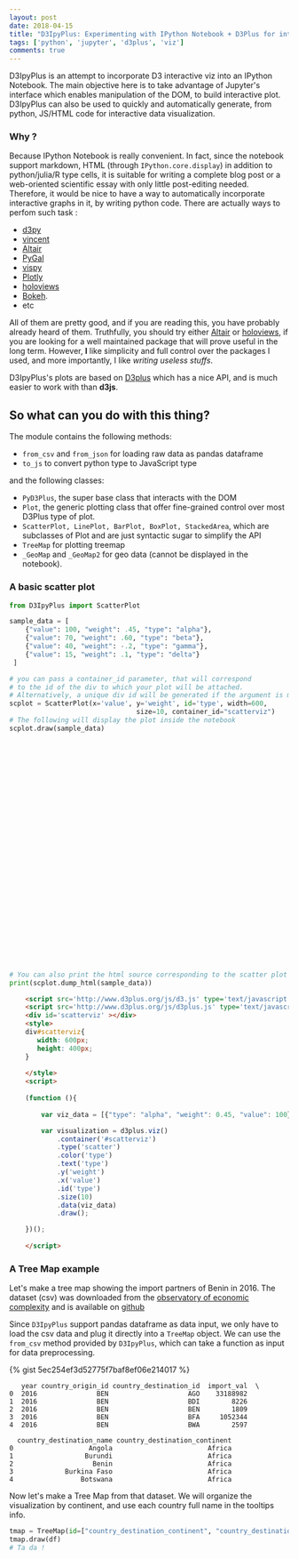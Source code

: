 ```yaml
---
layout: post
date: 2018-04-15
title: "D3IpyPlus: Experimenting with IPython Notebook + D3Plus for interactive viz"
tags: ['python', 'jupyter', 'd3plus', 'viz']
comments: true
---
```


D3IpyPlus is an attempt to incorporate D3 interactive viz into an IPython Notebook. The main objective here is to take advantage of Jupyter's interface which enables manipulation of the DOM, to build interactive plot. D3IpyPlus can also be used to quickly and automatically generate, from python, JS/HTML code for interactive data visualization.

<!--more-->


### Why ?

Because IPython Notebook is really convenient. In fact, since the notebook support markdown, HTML (through ```IPython.core.display```) in addition to python/julia/R type cells, it is suitable for writing a complete blog post or a web-oriented scientific essay with only little post-editing needed. Therefore, it would be nice to have a way to automatically incorporate interactive graphs in it, by writing python code. There are actually ways to perfom such task :

- [d3py](https://github.com/mikedewar/d3py)
- [vincent](https://github.com/wrobstory/vincent/)
- [Altair](https://github.com/altair-viz/altair_notebooks)
- [PyGal](http://pygal.org/en/stable/)
- [vispy](https://github.com/vispy/vispy)
- [Plotly](https://plot.ly/python/ipython-notebook-tutorial/)
- [holoviews](https://holoviews.org)
- [Bokeh](https://bokeh.pydata.org/en/latest/). 
- etc

All of them are pretty good, and if you are reading this, you have probably already heard of them. Truthfully, you should try either [Altair](https://github.com/altair-viz/altair_notebooks) or [holoviews](https://holoviews.org), if you are looking for a well maintained package that will prove useful in the long term. However, **I** like simplicity and full control over the packages I used, and more importantly, I like _writing useless stuffs_. 

D3IpyPlus's plots are based on [D3plus](https://d3plus.org) which has a nice API, and is much easier to work with than __d3js__.


## So what can you do with this thing?

The module contains the following methods:

- `from_csv` and `from_json` for loading raw data as pandas dataframe
- `to_js` to convert python type to JavaScript type

and the following classes:

- `PyD3Plus`, the super base class that interacts with the DOM
- `Plot`, the generic plotting class that offer fine-grained control over most D3Plus type of plot.
- `ScatterPlot, LinePlot, BarPlot, BoxPlot, StackedArea`, which are subclasses of Plot and are just syntactic sugar to simplify the API
- `TreeMap` for plotting treemap
- `_GeoMap` and `_GeoMap2` for geo data (cannot be displayed in the notebook).


### A basic scatter plot

```python
from D3IpyPlus import ScatterPlot

sample_data = [
    {"value": 100, "weight": .45, "type": "alpha"},
    {"value": 70, "weight": .60, "type": "beta"},
    {"value": 40, "weight": -.2, "type": "gamma"},
    {"value": 15, "weight": .1, "type": "delta"}
 ]

# you can pass a container_id parameter, that will correspond 
# to the id of the div to which your plot will be attached.
# Alternatively, a unique div id will be generated if the argument is missing.
scplot = ScatterPlot(x='value', y='weight', id='type', width=600, 
                                size=10, container_id="scatterviz")
# The following will display the plot inside the notebook
scplot.draw(sample_data)

```
<div id='scatterviz' style='height:400px;width:600px'></div>

```python
# You can also print the html source corresponding to the scatter plot above
print(scplot.dump_html(sample_data))

```
```html
    <script src='http://www.d3plus.org/js/d3.js' type='text/javascript'></script>
    <script src='http://www.d3plus.org/js/d3plus.js' type='text/javascript'></script>
    <div id='scatterviz' ></div>
    <style>
    div#scatterviz{
       width: 600px;
       height: 400px;
    }
        
    </style>
    <script>
        
    (function (){
        
        var viz_data = [{"type": "alpha", "weight": 0.45, "value": 100}, {"type": "beta", "weight": 0.6, "value": 70}, {"type": "gamma", "weight": -0.2, "value": 40}, {"type": "delta", "weight": 0.1, "value": 15}];

        var visualization = d3plus.viz()
            .container('#scatterviz')
            .type('scatter')
            .color('type')
            .text('type')
            .y('weight')
            .x('value')
            .id('type')
            .size(10)
            .data(viz_data)
            .draw();

    })();
    
    </script>
```


### A Tree Map example 
Let's make a tree map showing the import partners of Benin in 2016. The dataset (csv) was downloaded from the [observatory of economic complexity](atlas.media.mit.edu/fr/profile/country/ben/) and is available on [github](https://github.com/maclandrol/d3IpyPlus/blob/master/example/en_profile_country_ben_import_des.csv)

Since `D3IpyPlus` support pandas dataframe as data input, we only have to load the csv data and plug it directly into a `TreeMap` object. We can use the `from_csv` method provided by `D3IpyPlus`, which can take a function as input for data preprocessing.    
      
{% gist 5ec254ef3d52775f7baf8ef06e214017 %}

       year country_origin_id country_destination_id  import_val  \
    0  2016               BEN                    AGO    33188982   
    1  2016               BEN                    BDI        8226   
    2  2016               BEN                    BEN        1809   
    3  2016               BEN                    BFA     1052344   
    4  2016               BEN                    BWA        2597   
    
      country_destination_name country_destination_continent  
    0                   Angola                        Africa  
    1                  Burundi                        Africa  
    2                    Benin                        Africa  
    3             Burkina Faso                        Africa  
    4                 Botswana                        Africa  


  
Now let's make a Tree Map from that dataset. We will organize the visualization by continent, and use each country full name in the tooltips info.


```python
tmap = TreeMap(id=["country_destination_continent", "country_destination_name"], value="import_val", color="import_val", legend=True, width=700)
tmap.draw(df)
# Ta da !
```



<div id='d3viz_9' style='height:400px;width:700px'></div>
<script src="//d3plus.org/js/d3.js"></script>
<script src="//d3plus.org/js/d3plus.js"></script>

<script type="text/javascript">
    
    
(function (){
    
    var viz_data = [{"type": "alpha", "weight": 0.45, "value": 100}, {"type": "beta", "weight": 0.6, "value": 70}, {"type": "gamma", "weight": -0.2, "value": 40}, {"type": "delta", "weight": 0.1, "value": 15}];

    var visualization = d3plus.viz()
        .container('#scatterviz')
        .type('scatter')
        .color('type')
.text('type')
.y('weight')
.x('value')
.id('type')
.size(10)
        .data(viz_data)
        .draw();

})();

</script>
<script type="text/javascript">

(function (){
        
    var viz_data = [{"year":2016,"country_origin_id":"BEN","country_destination_id":"AGO","import_val":33188982,"country_destination_name":"Angola","country_destination_continent":"Africa"},{"year":2016,"country_origin_id":"BEN","country_destination_id":"BDI","import_val":8226,"country_destination_name":"Burundi","country_destination_continent":"Africa"},{"year":2016,"country_origin_id":"BEN","country_destination_id":"BEN","import_val":1809,"country_destination_name":"Benin","country_destination_continent":"Africa"},{"year":2016,"country_origin_id":"BEN","country_destination_id":"BFA","import_val":1052344,"country_destination_name":"Burkina Faso","country_destination_continent":"Africa"},{"year":2016,"country_origin_id":"BEN","country_destination_id":"BWA","import_val":2597,"country_destination_name":"Botswana","country_destination_continent":"Africa"},{"year":2016,"country_origin_id":"BEN","country_destination_id":"CIV","import_val":24870313,"country_destination_name":"C\u00f4te d'Ivoire","country_destination_continent":"Africa"},{"year":2016,"country_origin_id":"BEN","country_destination_id":"CMR","import_val":5344266,"country_destination_name":"Cameroon","country_destination_continent":"Africa"},{"year":2016,"country_origin_id":"BEN","country_destination_id":"COD","import_val":370497,"country_destination_name":"Congo, The Democratic Republic of the","country_destination_continent":"Africa"},{"year":2016,"country_origin_id":"BEN","country_destination_id":"COG","import_val":2097686,"country_destination_name":"Congo","country_destination_continent":"Africa"},{"year":2016,"country_origin_id":"BEN","country_destination_id":"CPV","import_val":4546,"country_destination_name":"Cabo Verde","country_destination_continent":"Africa"},{"year":2016,"country_origin_id":"BEN","country_destination_id":"DJI","import_val":453169,"country_destination_name":"Djibouti","country_destination_continent":"Africa"},{"year":2016,"country_origin_id":"BEN","country_destination_id":"DZA","import_val":2159932,"country_destination_name":"Algeria","country_destination_continent":"Africa"},{"year":2016,"country_origin_id":"BEN","country_destination_id":"EGY","import_val":4018903,"country_destination_name":"Egypt","country_destination_continent":"Africa"},{"year":2016,"country_origin_id":"BEN","country_destination_id":"ETH","import_val":1591015,"country_destination_name":"Ethiopia","country_destination_continent":"Africa"},{"year":2016,"country_origin_id":"BEN","country_destination_id":"GAB","import_val":827910,"country_destination_name":"Gabon","country_destination_continent":"Africa"},{"year":2016,"country_origin_id":"BEN","country_destination_id":"GHA","import_val":19768830,"country_destination_name":"Ghana","country_destination_continent":"Africa"},{"year":2016,"country_origin_id":"BEN","country_destination_id":"GIN","import_val":1495860,"country_destination_name":"Guinea","country_destination_continent":"Africa"},{"year":2016,"country_origin_id":"BEN","country_destination_id":"GMB","import_val":17816,"country_destination_name":"Gambia","country_destination_continent":"Africa"},{"year":2016,"country_origin_id":"BEN","country_destination_id":"GNB","import_val":568853,"country_destination_name":"Guinea-Bissau","country_destination_continent":"Africa"},{"year":2016,"country_origin_id":"BEN","country_destination_id":"GNQ","import_val":11573747,"country_destination_name":"Equatorial Guinea","country_destination_continent":"Africa"},{"year":2016,"country_origin_id":"BEN","country_destination_id":"KEN","import_val":37761,"country_destination_name":"Kenya","country_destination_continent":"Africa"},{"year":2016,"country_origin_id":"BEN","country_destination_id":"LBR","import_val":51101,"country_destination_name":"Liberia","country_destination_continent":"Africa"},{"year":2016,"country_origin_id":"BEN","country_destination_id":"LBY","import_val":231011,"country_destination_name":"Libya","country_destination_continent":"Africa"},{"year":2016,"country_origin_id":"BEN","country_destination_id":"MAR","import_val":39989052,"country_destination_name":"Morocco","country_destination_continent":"Africa"},{"year":2016,"country_origin_id":"BEN","country_destination_id":"MDG","import_val":205794,"country_destination_name":"Madagascar","country_destination_continent":"Africa"},{"year":2016,"country_origin_id":"BEN","country_destination_id":"MLI","import_val":903848,"country_destination_name":"Mali","country_destination_continent":"Africa"},{"year":2016,"country_origin_id":"BEN","country_destination_id":"MRT","import_val":35917068,"country_destination_name":"Mauritania","country_destination_continent":"Africa"},{"year":2016,"country_origin_id":"BEN","country_destination_id":"MUS","import_val":21529,"country_destination_name":"Mauritius","country_destination_continent":"Africa"},{"year":2016,"country_origin_id":"BEN","country_destination_id":"NAM","import_val":9199707,"country_destination_name":"Namibia","country_destination_continent":"Africa"},{"year":2016,"country_origin_id":"BEN","country_destination_id":"NER","import_val":675567,"country_destination_name":"Niger","country_destination_continent":"Africa"},{"year":2016,"country_origin_id":"BEN","country_destination_id":"NGA","import_val":39018853,"country_destination_name":"Nigeria","country_destination_continent":"Africa"},{"year":2016,"country_origin_id":"BEN","country_destination_id":"RWA","import_val":138774,"country_destination_name":"Rwanda","country_destination_continent":"Africa"},{"year":2016,"country_origin_id":"BEN","country_destination_id":"SDN","import_val":1871,"country_destination_name":"Sudan","country_destination_continent":"Africa"},{"year":2016,"country_origin_id":"BEN","country_destination_id":"SEN","import_val":11386468,"country_destination_name":"Senegal","country_destination_continent":"Africa"},{"year":2016,"country_origin_id":"BEN","country_destination_id":"SLE","import_val":63944,"country_destination_name":"Sierra Leone","country_destination_continent":"Africa"},{"year":2016,"country_origin_id":"BEN","country_destination_id":"SOM","import_val":34,"country_destination_name":"Somalia","country_destination_continent":"Africa"},{"year":2016,"country_origin_id":"BEN","country_destination_id":"SWZ","import_val":184306,"country_destination_name":"Swaziland","country_destination_continent":"Africa"},{"year":2016,"country_origin_id":"BEN","country_destination_id":"SYC","import_val":73669,"country_destination_name":"Seychelles","country_destination_continent":"Africa"},{"year":2016,"country_origin_id":"BEN","country_destination_id":"TCD","import_val":11218,"country_destination_name":"Chad","country_destination_continent":"Africa"},{"year":2016,"country_origin_id":"BEN","country_destination_id":"TGO","import_val":191347145,"country_destination_name":"Togo","country_destination_continent":"Africa"},{"year":2016,"country_origin_id":"BEN","country_destination_id":"TUN","import_val":4440954,"country_destination_name":"Tunisia","country_destination_continent":"Africa"},{"year":2016,"country_origin_id":"BEN","country_destination_id":"TZA","import_val":80682,"country_destination_name":"Tanzania, United Republic of","country_destination_continent":"Africa"},{"year":2016,"country_origin_id":"BEN","country_destination_id":"UGA","import_val":168,"country_destination_name":"Uganda","country_destination_continent":"Africa"},{"year":2016,"country_origin_id":"BEN","country_destination_id":"ZAF","import_val":15665990,"country_destination_name":"South Africa","country_destination_continent":"Africa"},{"year":2016,"country_origin_id":"BEN","country_destination_id":"ZMB","import_val":2527,"country_destination_name":"Zambia","country_destination_continent":"Africa"},{"year":2016,"country_origin_id":"BEN","country_destination_id":"ZWE","import_val":1516,"country_destination_name":"Zimbabwe","country_destination_continent":"Africa"},{"year":2016,"country_origin_id":"BEN","country_destination_id":"AFG","import_val":32168,"country_destination_name":"Afghanistan","country_destination_continent":"Asia"},{"year":2016,"country_origin_id":"BEN","country_destination_id":"ARE","import_val":64634915,"country_destination_name":"United Arab Emirates","country_destination_continent":"Asia"},{"year":2016,"country_origin_id":"BEN","country_destination_id":"ARM","import_val":10876,"country_destination_name":"Armenia","country_destination_continent":"Asia"},{"year":2016,"country_origin_id":"BEN","country_destination_id":"BGD","import_val":76716,"country_destination_name":"Bangladesh","country_destination_continent":"Asia"},{"year":2016,"country_origin_id":"BEN","country_destination_id":"BHR","import_val":94757,"country_destination_name":"Bahrain","country_destination_continent":"Asia"},{"year":2016,"country_origin_id":"BEN","country_destination_id":"CHN","import_val":221437352,"country_destination_name":"China","country_destination_continent":"Asia"},{"year":2016,"country_origin_id":"BEN","country_destination_id":"CYP","import_val":46773,"country_destination_name":"Cyprus","country_destination_continent":"Asia"},{"year":2016,"country_origin_id":"BEN","country_destination_id":"GEO","import_val":35730,"country_destination_name":"Georgia","country_destination_continent":"Asia"},{"year":2016,"country_origin_id":"BEN","country_destination_id":"HKG","import_val":10009482,"country_destination_name":"Hong Kong","country_destination_continent":"Asia"},{"year":2016,"country_origin_id":"BEN","country_destination_id":"IDN","import_val":12214313,"country_destination_name":"Indonesia","country_destination_continent":"Asia"},{"year":2016,"country_origin_id":"BEN","country_destination_id":"IND","import_val":391720937,"country_destination_name":"India","country_destination_continent":"Asia"},{"year":2016,"country_origin_id":"BEN","country_destination_id":"IRN","import_val":1025421,"country_destination_name":"Iran, Islamic Republic of","country_destination_continent":"Asia"},{"year":2016,"country_origin_id":"BEN","country_destination_id":"ISR","import_val":67510,"country_destination_name":"Israel","country_destination_continent":"Asia"},{"year":2016,"country_origin_id":"BEN","country_destination_id":"JOR","import_val":23977,"country_destination_name":"Jordan","country_destination_continent":"Asia"},{"year":2016,"country_origin_id":"BEN","country_destination_id":"JPN","import_val":9778360,"country_destination_name":"Japan","country_destination_continent":"Asia"},{"year":2016,"country_origin_id":"BEN","country_destination_id":"KGZ","import_val":6244,"country_destination_name":"Kyrgyzstan","country_destination_continent":"Asia"},{"year":2016,"country_origin_id":"BEN","country_destination_id":"KOR","import_val":16819716,"country_destination_name":"Korea, Republic of","country_destination_continent":"Asia"},{"year":2016,"country_origin_id":"BEN","country_destination_id":"KWT","import_val":351037,"country_destination_name":"Kuwait","country_destination_continent":"Asia"},{"year":2016,"country_origin_id":"BEN","country_destination_id":"LBN","import_val":6161757,"country_destination_name":"Lebanon","country_destination_continent":"Asia"},{"year":2016,"country_origin_id":"BEN","country_destination_id":"LKA","import_val":464679,"country_destination_name":"Sri Lanka","country_destination_continent":"Asia"},{"year":2016,"country_origin_id":"BEN","country_destination_id":"MAC","import_val":111,"country_destination_name":"Macao","country_destination_continent":"Asia"},{"year":2016,"country_origin_id":"BEN","country_destination_id":"MYS","import_val":66479314,"country_destination_name":"Malaysia","country_destination_continent":"Asia"},{"year":2016,"country_origin_id":"BEN","country_destination_id":"NPL","import_val":2022,"country_destination_name":"Nepal","country_destination_continent":"Asia"},{"year":2016,"country_origin_id":"BEN","country_destination_id":"PAK","import_val":20374449,"country_destination_name":"Pakistan","country_destination_continent":"Asia"},{"year":2016,"country_origin_id":"BEN","country_destination_id":"PHL","import_val":10849,"country_destination_name":"Philippines","country_destination_continent":"Asia"},{"year":2016,"country_origin_id":"BEN","country_destination_id":"PRK","import_val":60186,"country_destination_name":"Korea, Democratic People's Republic of","country_destination_continent":"Asia"},{"year":2016,"country_origin_id":"BEN","country_destination_id":"QAT","import_val":157039,"country_destination_name":"Qatar","country_destination_continent":"Asia"},{"year":2016,"country_origin_id":"BEN","country_destination_id":"SAU","import_val":10651978,"country_destination_name":"Saudi Arabia","country_destination_continent":"Asia"},{"year":2016,"country_origin_id":"BEN","country_destination_id":"SGP","import_val":24982547,"country_destination_name":"Singapore","country_destination_continent":"Asia"},{"year":2016,"country_origin_id":"BEN","country_destination_id":"THA","import_val":326504544,"country_destination_name":"Thailand","country_destination_continent":"Asia"},{"year":2016,"country_origin_id":"BEN","country_destination_id":"TKM","import_val":1218,"country_destination_name":"Turkmenistan","country_destination_continent":"Asia"},{"year":2016,"country_origin_id":"BEN","country_destination_id":"TLS","import_val":4125,"country_destination_name":"Timor-Leste","country_destination_continent":"Unknown"},{"year":2016,"country_origin_id":"BEN","country_destination_id":"TUR","import_val":33868901,"country_destination_name":"Turkey","country_destination_continent":"Asia"},{"year":2016,"country_origin_id":"BEN","country_destination_id":"VNM","import_val":2966820,"country_destination_name":"Viet Nam","country_destination_continent":"Asia"},{"year":2016,"country_origin_id":"BEN","country_destination_id":"YEM","import_val":50544,"country_destination_name":"Yemen","country_destination_continent":"Asia"},{"year":2016,"country_origin_id":"BEN","country_destination_id":"ALB","import_val":88188,"country_destination_name":"Albania","country_destination_continent":"Europe"},{"year":2016,"country_origin_id":"BEN","country_destination_id":"AND","import_val":8563,"country_destination_name":"Andorra","country_destination_continent":"Europe"},{"year":2016,"country_origin_id":"BEN","country_destination_id":"AUT","import_val":468379,"country_destination_name":"Austria","country_destination_continent":"Europe"},{"year":2016,"country_origin_id":"BEN","country_destination_id":"BEL","import_val":122625050,"country_destination_name":"Belgium","country_destination_continent":"Europe"},{"year":2016,"country_origin_id":"BEN","country_destination_id":"BGR","import_val":446341,"country_destination_name":"Bulgaria","country_destination_continent":"Europe"},{"year":2016,"country_origin_id":"BEN","country_destination_id":"BIH","import_val":136372,"country_destination_name":"Bosnia and Herzegovina","country_destination_continent":"Europe"},{"year":2016,"country_origin_id":"BEN","country_destination_id":"CHE","import_val":29476175,"country_destination_name":"Switzerland","country_destination_continent":"Europe"},{"year":2016,"country_origin_id":"BEN","country_destination_id":"CZE","import_val":195023,"country_destination_name":"Czechia","country_destination_continent":"Europe"},{"year":2016,"country_origin_id":"BEN","country_destination_id":"DEU","import_val":52012424,"country_destination_name":"Germany","country_destination_continent":"Europe"},{"year":2016,"country_origin_id":"BEN","country_destination_id":"DNK","import_val":7430426,"country_destination_name":"Denmark","country_destination_continent":"Europe"},{"year":2016,"country_origin_id":"BEN","country_destination_id":"ESP","import_val":53144729,"country_destination_name":"Spain","country_destination_continent":"Europe"},{"year":2016,"country_origin_id":"BEN","country_destination_id":"EST","import_val":96655,"country_destination_name":"Estonia","country_destination_continent":"Europe"},{"year":2016,"country_origin_id":"BEN","country_destination_id":"FIN","import_val":1503271,"country_destination_name":"Finland","country_destination_continent":"Europe"},{"year":2016,"country_origin_id":"BEN","country_destination_id":"FRA","import_val":264930969,"country_destination_name":"France","country_destination_continent":"Europe"},{"year":2016,"country_origin_id":"BEN","country_destination_id":"GBR","import_val":33476963,"country_destination_name":"United Kingdom","country_destination_continent":"Europe"},{"year":2016,"country_origin_id":"BEN","country_destination_id":"GIB","import_val":186955,"country_destination_name":"Gibraltar","country_destination_continent":"Europe"},{"year":2016,"country_origin_id":"BEN","country_destination_id":"GRC","import_val":2361852,"country_destination_name":"Greece","country_destination_continent":"Europe"},{"year":2016,"country_origin_id":"BEN","country_destination_id":"HRV","import_val":85546,"country_destination_name":"Croatia","country_destination_continent":"Europe"},{"year":2016,"country_origin_id":"BEN","country_destination_id":"HUN","import_val":535593,"country_destination_name":"Hungary","country_destination_continent":"Europe"},{"year":2016,"country_origin_id":"BEN","country_destination_id":"IRL","import_val":2694262,"country_destination_name":"Ireland","country_destination_continent":"Europe"},{"year":2016,"country_origin_id":"BEN","country_destination_id":"ISL","import_val":1638948,"country_destination_name":"Iceland","country_destination_continent":"Europe"},{"year":2016,"country_origin_id":"BEN","country_destination_id":"ITA","import_val":25820035,"country_destination_name":"Italy","country_destination_continent":"Europe"},{"year":2016,"country_origin_id":"BEN","country_destination_id":"LTU","import_val":2889265,"country_destination_name":"Lithuania","country_destination_continent":"Europe"},{"year":2016,"country_origin_id":"BEN","country_destination_id":"LUX","import_val":142182,"country_destination_name":"Luxembourg","country_destination_continent":"Europe"},{"year":2016,"country_origin_id":"BEN","country_destination_id":"LVA","import_val":99735,"country_destination_name":"Latvia","country_destination_continent":"Europe"},{"year":2016,"country_origin_id":"BEN","country_destination_id":"MDA","import_val":6846,"country_destination_name":"Moldova, Republic of","country_destination_continent":"Europe"},{"year":2016,"country_origin_id":"BEN","country_destination_id":"MLT","import_val":29881,"country_destination_name":"Malta","country_destination_continent":"Europe"},{"year":2016,"country_origin_id":"BEN","country_destination_id":"NLD","import_val":125348766,"country_destination_name":"Netherlands","country_destination_continent":"Europe"},{"year":2016,"country_origin_id":"BEN","country_destination_id":"NOR","import_val":10465502,"country_destination_name":"Norway","country_destination_continent":"Europe"},{"year":2016,"country_origin_id":"BEN","country_destination_id":"POL","import_val":18703588,"country_destination_name":"Poland","country_destination_continent":"Europe"},{"year":2016,"country_origin_id":"BEN","country_destination_id":"PRT","import_val":13640430,"country_destination_name":"Portugal","country_destination_continent":"Europe"},{"year":2016,"country_origin_id":"BEN","country_destination_id":"ROU","import_val":549529,"country_destination_name":"Romania","country_destination_continent":"Europe"},{"year":2016,"country_origin_id":"BEN","country_destination_id":"RUS","import_val":26720780,"country_destination_name":"Russian Federation","country_destination_continent":"Europe"},{"year":2016,"country_origin_id":"BEN","country_destination_id":"SRB","import_val":44822,"country_destination_name":"Serbia","country_destination_continent":"Europe"},{"year":2016,"country_origin_id":"BEN","country_destination_id":"SVK","import_val":379322,"country_destination_name":"Slovakia","country_destination_continent":"Europe"},{"year":2016,"country_origin_id":"BEN","country_destination_id":"SVN","import_val":18295,"country_destination_name":"Slovenia","country_destination_continent":"Europe"},{"year":2016,"country_origin_id":"BEN","country_destination_id":"SWE","import_val":11285571,"country_destination_name":"Sweden","country_destination_continent":"Europe"},{"year":2016,"country_origin_id":"BEN","country_destination_id":"UKR","import_val":1501174,"country_destination_name":"Ukraine","country_destination_continent":"Europe"},{"year":2016,"country_origin_id":"BEN","country_destination_id":"ATG","import_val":57033,"country_destination_name":"Antigua and Barbuda","country_destination_continent":"North America"},{"year":2016,"country_origin_id":"BEN","country_destination_id":"CAN","import_val":6758073,"country_destination_name":"Canada","country_destination_continent":"North America"},{"year":2016,"country_origin_id":"BEN","country_destination_id":"CUW","import_val":7799,"country_destination_name":"Cura\u00e7ao","country_destination_continent":"North America"},{"year":2016,"country_origin_id":"BEN","country_destination_id":"DOM","import_val":3134,"country_destination_name":"Dominican Republic","country_destination_continent":"North America"},{"year":2016,"country_origin_id":"BEN","country_destination_id":"HND","import_val":47853,"country_destination_name":"Honduras","country_destination_continent":"North America"},{"year":2016,"country_origin_id":"BEN","country_destination_id":"HTI","import_val":3370,"country_destination_name":"Haiti","country_destination_continent":"North America"},{"year":2016,"country_origin_id":"BEN","country_destination_id":"JAM","import_val":8265,"country_destination_name":"Jamaica","country_destination_continent":"North America"},{"year":2016,"country_origin_id":"BEN","country_destination_id":"KNA","import_val":421,"country_destination_name":"Saint Kitts and Nevis","country_destination_continent":"North America"},{"year":2016,"country_origin_id":"BEN","country_destination_id":"MEX","import_val":104461,"country_destination_name":"Mexico","country_destination_continent":"North America"},{"year":2016,"country_origin_id":"BEN","country_destination_id":"PAN","import_val":50524,"country_destination_name":"Panama","country_destination_continent":"North America"},{"year":2016,"country_origin_id":"BEN","country_destination_id":"TCA","import_val":136480,"country_destination_name":"Turks and Caicos Islands","country_destination_continent":"North America"},{"year":2016,"country_origin_id":"BEN","country_destination_id":"TTO","import_val":3646086,"country_destination_name":"Trinidad and Tobago","country_destination_continent":"North America"},{"year":2016,"country_origin_id":"BEN","country_destination_id":"UMI","import_val":2484,"country_destination_name":"United States Minor Outlying Islands","country_destination_continent":"Unknown"},{"year":2016,"country_origin_id":"BEN","country_destination_id":"USA","import_val":58714476,"country_destination_name":"United States","country_destination_continent":"North America"},{"year":2016,"country_origin_id":"BEN","country_destination_id":"VCT","import_val":31940,"country_destination_name":"Saint Vincent and the Grenadines","country_destination_continent":"North America"},{"year":2016,"country_origin_id":"BEN","country_destination_id":"AUS","import_val":715233,"country_destination_name":"Australia","country_destination_continent":"Oceania"},{"year":2016,"country_origin_id":"BEN","country_destination_id":"KIR","import_val":4212,"country_destination_name":"Kiribati","country_destination_continent":"Oceania"},{"year":2016,"country_origin_id":"BEN","country_destination_id":"MHL","import_val":190471,"country_destination_name":"Marshall Islands","country_destination_continent":"Oceania"},{"year":2016,"country_origin_id":"BEN","country_destination_id":"NFK","import_val":9724,"country_destination_name":"Norfolk Island","country_destination_continent":"Oceania"},{"year":2016,"country_origin_id":"BEN","country_destination_id":"NZL","import_val":152190,"country_destination_name":"New Zealand","country_destination_continent":"Oceania"},{"year":2016,"country_origin_id":"BEN","country_destination_id":"PCN","import_val":4351,"country_destination_name":"Pitcairn","country_destination_continent":"Unknown"},{"year":2016,"country_origin_id":"BEN","country_destination_id":"TKL","import_val":11963,"country_destination_name":"Tokelau","country_destination_continent":"Oceania"},{"year":2016,"country_origin_id":"BEN","country_destination_id":"ARG","import_val":2363464,"country_destination_name":"Argentina","country_destination_continent":"South America"},{"year":2016,"country_origin_id":"BEN","country_destination_id":"BOL","import_val":567,"country_destination_name":"Bolivia, Plurinational State of","country_destination_continent":"South America"},{"year":2016,"country_origin_id":"BEN","country_destination_id":"BRA","import_val":52104470,"country_destination_name":"Brazil","country_destination_continent":"South America"},{"year":2016,"country_origin_id":"BEN","country_destination_id":"CHL","import_val":448298,"country_destination_name":"Chile","country_destination_continent":"South America"},{"year":2016,"country_origin_id":"BEN","country_destination_id":"COL","import_val":6955258,"country_destination_name":"Colombia","country_destination_continent":"South America"},{"year":2016,"country_origin_id":"BEN","country_destination_id":"ECU","import_val":19494,"country_destination_name":"Ecuador","country_destination_continent":"South America"},{"year":2016,"country_origin_id":"BEN","country_destination_id":"GUY","import_val":761,"country_destination_name":"Guyana","country_destination_continent":"South America"},{"year":2016,"country_origin_id":"BEN","country_destination_id":"PER","import_val":471748,"country_destination_name":"Peru","country_destination_continent":"South America"},{"year":2016,"country_origin_id":"BEN","country_destination_id":"PRY","import_val":33696,"country_destination_name":"Paraguay","country_destination_continent":"South America"},{"year":2016,"country_origin_id":"BEN","country_destination_id":"URY","import_val":1792270,"country_destination_name":"Uruguay","country_destination_continent":"South America"},{"year":2016,"country_origin_id":"BEN","country_destination_id":"VEN","import_val":2779710,"country_destination_name":"Venezuela, Bolivarian Republic of","country_destination_continent":"South America"}];

        var viz_d3viz_9 = d3plus.viz()
            .container('#d3viz_9')
            .data(viz_data)
            .type("tree_map")
            .id(['country_destination_continent','country_destination_name'])
            .size({'value': 'import_val','threshold': false})
            .legend(true)
            .color('import_val')
            .depth(0)
            .draw();

    })();

</script>
